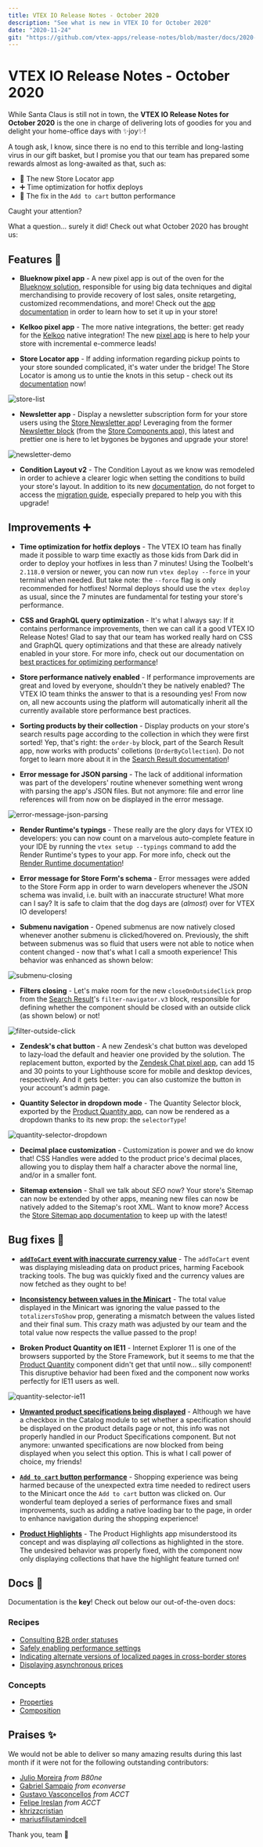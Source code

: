 ```yaml
---
title: VTEX IO Release Notes - October 2020
description: "See what is new in VTEX IO for October 2020"
date: "2020-11-24"
git: "https://github.com/vtex-apps/release-notes/blob/master/docs/2020-10/README.md"
---
```


# VTEX IO Release Notes - October 2020

While Santa Claus is still not in town, the **VTEX IO Release Notes for October 2020** is the one in charge of delivering lots of goodies for you and delight your home-office days with :sparkles:joy:sparkles:!

A tough ask, I know, since there is no end to this terrible and long-lasting virus in our gift basket, but I promise you that our team has prepared some rewards almost as long-awaited as that, such as:

- 🚀 The new Store Locator app
- ➕ Time optimization for hotfix deploys
- 🐛 The fix in the `Add to cart` button performance
 
Caught your attention? 
 
What a question... surely it did! Check out what October 2020 has brought us: 

## Features 🚀

- **Blueknow pixel app** - A new pixel app is out of the oven for the [Blueknow solution](https://www.blueknow.com/en/), responsible for using big data techniques and digital merchandising to provide recovery of lost sales, onsite retargeting, customized recommendations, and more! Check out the [app documentation](https://vtex.io/docs/components/all/vtex.blueknow/) in order to learn how to set it up in your store!

- **Kelkoo pixel app** - The more native integrations, the better: get ready for the [Kelkoo](https://www.kelkoogroup.com/) native integration! The new [pixel app](https://vtex.io/docs/components/all/vtex.kelkoo/) is here to help your store with incremental e-commerce leads!

- **Store Locator app** - If adding information regarding pickup points to your store sounded complicated, it's water under the bridge! The Store Locator is among us to untie the knots in this setup - check out its [documentation](https://vtex.io/docs/components/all/vtex.store-locator/) now!

![store-list](https://user-images.githubusercontent.com/52087100/100130205-33299280-2e61-11eb-9493-cddbee147839.png)

- **Newsletter app** - Display a newsletter subscription form for your store users using the [Store Newsletter app](https://vtex.io/docs/components/all/vtex.store-newsletter/)! Leveraging from the former [Newsletter block](https://github.com/vtex-apps/store-components/blob/master/docs/Newsletter.md) (from the [Store Components app](https://vtex.io/docs/components/all/vtex.store-components/)), this latest and prettier one is here to let bygones be bygones and upgrade your store!

![newsletter-demo](https://user-images.githubusercontent.com/27777263/96277790-1c169b80-0fab-11eb-99cb-6b55ea7f5b7f.png)

- **Condition Layout v2** - The Condition Layout as we know was remodeled in order to achieve a clearer logic when setting the conditions to build your store's layout. In addition to its new [documentation](https://vtex.io/docs/components/all/vtex.condition-layout/), do not forget to access the [migration guide](https://github.com/vtex-apps/condition-layout/blob/master/docs/MIGRATION-GUIDE.md), especially prepared to help you with this upgrade!

## Improvements ➕

- **Time optimization for hotfix deploys** - The VTEX IO team has finally made it possible to warp time exactly as those kids from Dark did in order to deploy your hotfixes in less than 7 minutes! Using the Toolbelt's `2.118.0` version or newer, you can now run `vtex deploy --force` in your terminal when needed. But take note: the `--force` flag is only recommended for hotfixes! Normal deploys should use the `vtex deploy` as usual, since the 7 minutes are fundamental for testing your store's performance.

- **CSS and GraphQL query optimization** - It's what I always say: If it contains performance improvements, then we can call it a good VTEX IO Release Notes! Glad to say that our team has worked really hard on CSS and GraphQL query optimizations and that these are already natively enabled in your store. For more info, check out our documentation on [best practices for optimizing performance](https://vtex.io/docs/recipes/store-management/best-practices-for-optimizing-performance/)!

- **Store performance natively enabled** - If performance improvements are great and loved by everyone, shouldn't they be natively enabled? The VTEX IO team thinks the answer to that is a resounding yes! From now on, all new accounts using the platform will automatically inherit all the currently available store performance best practices. 

- **Sorting products by their collection** - Display products on your store's search results page according to the collection in which they were first sorted! Yep, that's right: the `order-by` block, part of the Search Result app, now works with products' colletions (`OrderByCollection`). Do not forget to learn more about it in the [Search Result documentation](https://vtex.io/docs/components/all/vtex.search-result/)!

- **Error message for JSON parsing** - The lack of additional information was part of the developers' routine whenever something went wrong with parsing the app's JSON files. But not anymore: file and error line references will from now on be displayed in the error message.

![error-message-json-parsing](https://user-images.githubusercontent.com/52087100/100130161-2311b300-2e61-11eb-8e80-75ced8a892ac.png)

- **Render Runtime's typings** - These really are the glory days for VTEX IO developers: you can now count on a marvelous auto-complete feature in your IDE by running the `vtex setup --typings` command to add the Render Runtime's types to your app. For more info, check out the [Render Runtime documentation](https://github.com/vtex-apps/render-runtime)!

- **Error message for Store Form's schema** - Error messages were added to the Store Form app in order to warn developers whenever the JSON schema was invalid, i.e. built with an inaccurate structure! What more can I say? It is safe to claim that the dog days are (*almost*) over for VTEX IO developers!

 - **Submenu navigation** -  Opened submenus are now natively closed whenever another submenu is clicked/hovered on. Previously, the shift between submenus was so fluid that users were not able to notice when content changed - now that's what I call a smooth experience! This behavior was enhanced as shown below:
 
![submenu-closing](https://user-images.githubusercontent.com/52087100/100130209-34f35600-2e61-11eb-85b7-06f9672b2624.gif)

- **Filters closing** - Let's make room for the new `closeOnOutsideClick` prop from the [Search Result](https://vtex.io/docs/components/all/vtex.search-result/)'s `filter-navigator.v3` block, responsible for defining whether the component should be closed with an outside click (as shown below) or not!

![filter-outside-click](https://user-images.githubusercontent.com/52087100/100130163-23aa4980-2e61-11eb-8d85-da15a8ba5103.gif)

- **Zendesk's chat button** - A new Zendesk's chat button was developed to lazy-load the default and heavier one provided by the solution. The replacement button, exported by the [Zendesk Chat pixel app](https://vtex.io/docs/components/all/vtex.zendesk-chat/), can add 15 and 30 points to your Lighthouse score for mobile and desktop devices, respectively. And it gets better: you can also customize the button in your account's admin page.

- **Quantity Selector in dropdown mode** - The Quantity Selector block, exported by the [Product Quantity app](https://vtex.io/docs/components/all/vtex.product-quantity/), can now be rendered as a dropdown thanks to its new prop: the `selectorType`! 

![quantity-selector-dropdown](https://user-images.githubusercontent.com/52087100/100130169-24db7680-2e61-11eb-80f9-1ab98dbc148f.png)

- **Decimal place customization** - Customization is power and we do know that! CSS Handles were added to the product price's decimal places, allowing you to display them half a character above the normal line, and/or in a smaller font.

- **Sitemap extension** - Shall we talk about *SEO* now? Your store's Sitemap can now be extended by other apps, meaning new files can now be natively added to the Sitemap's root XML. Want to know more? Access the [Store Sitemap app documentation](https://vtex.io/docs/components/functional/vtex.store-sitemap@2.13.3/) to keep up with the latest!

## Bug fixes 🐛

- [**`addToCart` event with inaccurate currency value**](https://github.com/vtex-apps/facebook-pixel/pull/16) - The `addToCart` event was displaying misleading data on product prices, harming Facebook tracking tools. The bug was quickly fixed and the currency values are now fetched as they ought to be!

- **[Inconsistency between values in the Minicart](https://github.com/vtex-apps/checkout-summary/pull/38)** - The total value displayed in the Minicart was ignoring the value passed to the `totalizersToShow` prop, generating a mismatch between the values listed and their final sum. This crazy math was adjusted by our team and the total value now respects the vallue passed to the prop!

- **Broken Product Quantity on IE11** - Internet Explorer 11 is one of the browsers supported by the Store Framework, but it seems to me that the [Product Quantity](https://vtex.io/docs/components/all/vtex.product-quantity/) component didn't get that until now... silly component! This disruptive behavior had been fixed and the component now works perfectly for IE11 users as well. 

![quantity-selector-ie11](https://user-images.githubusercontent.com/52087100/100130171-260ca380-2e61-11eb-95da-d9beeacfbc54.png)

- [**Unwanted product specifications being displayed**](https://github.com/vtex-apps/search-resolver/pull/115) - Although we have a checkbox in the Catalog module to set whether a specification should be displayed on the product details page or not, this info was not properly handled in our Product Specifications component. But not anymore: unwanted specifications are now blocked from being displayed when you select this option. This is what I call power of choice, my friends!

- [**`Add to cart` button performance**](https://github.com/vtex-apps/add-to-cart-button/pull/50) - Shopping experience was being harmed because of the unexpected extra time needed to redirect users to the Minicart once the `Add to cart` button was clicked on. Our wonderful team deployed a series of performance fixes and small improvements, such as adding a native loading bar to the page, in order to enhance navigation during the shopping experience! 

- [**Product Highlights**](https://github.com/vtex-apps/product-highlights/pull/4) - The Product Highlights app misunderstood its concept and was displaying *all* collections as highlighted in the store. The undesired behavior was properly fixed, with the component now only displaying collections that have the highlight feature turned on!

## Docs :page_facing_up:

Documentation is the **key**! Check out below our out-of-the-oven docs: 

### Recipes

- [Consulting B2B order statuses](https://vtex.io/docs/recipes/store-management/consulting-b2b-order-statuses/)
- [Safely enabling performance settings](https://vtex.io/docs/recipes/store-management/safely-enabling-performance-settings/)
- [Indicating alternate versions of localized pages in cross-border stores](https://vtex.io/docs/recipes/store-management/indicating-alternate-pages-in-cross-border-stores/)
- [Displaying asynchronous prices](https://vtex.io/docs/recipes/templates/displaying-asynchronous-prices/)

### Concepts

- [Properties](https://vtex.io/docs/concepts/properties/)
- [Composition](https://vtex.io/docs/concepts/composition/)

## Praises ✨

We would not be able to deliver so many amazing results during this last month if it were not for the following outstanding contributors:

- [Julio Moreira](https://github.com/juliomoreira) *from B80ne*
- [Gabriel Sampaio](https://github.com/gasampaiosouza) *from econverse*
- [Gustavo Vasconcellos](https://github.com/gustavopvasconcellos) *from ACCT*
- [Felipe Ireslan](https://github.com/felipeireslan) *from ACCT*
- [khrizzcristian](https://github.com/khrizzcristian) 
- [mariusfiliutamindcell](https://github.com/mariusfiliutamindcell)

Thank you, team :muscle:
